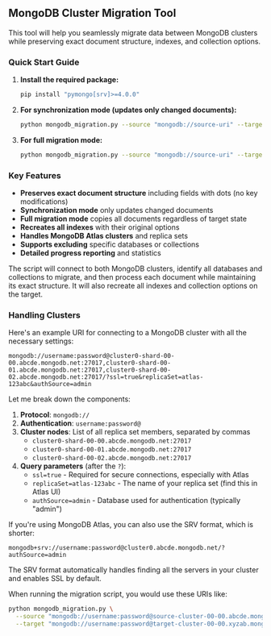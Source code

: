 ## MongoDB Cluster Migration Tool

This tool will help you seamlessly migrate data between MongoDB clusters while preserving exact document structure, indexes, and collection options.

### Quick Start Guide

1. **Install the required package:**
   ```bash
   pip install "pymongo[srv]>=4.0.0"
   ```

2. **For synchronization mode (updates only changed documents):**
   ```bash
   python mongodb_migration.py --source "mongodb://source-uri" --target "mongodb://target-uri"
   ```

3. **For full migration mode:**
   ```bash
   python mongodb_migration.py --source "mongodb://source-uri" --target "mongodb://target-uri" --full-migration
   ```

### Key Features

- **Preserves exact document structure** including fields with dots (no key modifications)
- **Synchronization mode** only updates changed documents
- **Full migration mode** copies all documents regardless of target state
- **Recreates all indexes** with their original options
- **Handles MongoDB Atlas clusters** and replica sets
- **Supports excluding** specific databases or collections
- **Detailed progress reporting** and statistics

The script will connect to both MongoDB clusters, identify all databases and collections to migrate, and then process each document while maintaining its exact structure. It will also recreate all indexes and collection options on the target.

### Handling Clusters

Here's an example URI for connecting to a MongoDB cluster with all the necessary settings:

```
mongodb://username:password@cluster0-shard-00-00.abcde.mongodb.net:27017,cluster0-shard-00-01.abcde.mongodb.net:27017,cluster0-shard-00-02.abcde.mongodb.net:27017/?ssl=true&replicaSet=atlas-123abc&authSource=admin
```

Let me break down the components:

1. **Protocol**: `mongodb://`
2. **Authentication**: `username:password@`
3. **Cluster nodes**: List of all replica set members, separated by commas
   - `cluster0-shard-00-00.abcde.mongodb.net:27017`
   - `cluster0-shard-00-01.abcde.mongodb.net:27017`
   - `cluster0-shard-00-02.abcde.mongodb.net:27017`
4. **Query parameters** (after the `?`):
   - `ssl=true` - Required for secure connections, especially with Atlas
   - `replicaSet=atlas-123abc` - The name of your replica set (find this in Atlas UI)
   - `authSource=admin` - Database used for authentication (typically "admin")

If you're using MongoDB Atlas, you can also use the SRV format, which is shorter:

```
mongodb+srv://username:password@cluster0.abcde.mongodb.net/?authSource=admin
```

The SRV format automatically handles finding all the servers in your cluster and enables SSL by default.

When running the migration script, you would use these URIs like:

```bash
python mongodb_migration.py \
  --source "mongodb://username:password@source-cluster-00-00.abcde.mongodb.net:27017,source-cluster-00-01.abcde.mongodb.net:27017,source-cluster-00-02.abcde.mongodb.net:27017/?ssl=true&replicaSet=atlas-abc123&authSource=admin" \
  --target "mongodb://username:password@target-cluster-00-00.xyzab.mongodb.net:27017,target-cluster-00-01.xyzab.mongodb.net:27017,target-cluster-00-02.xyzab.mongodb.net:27017/?ssl=true&replicaSet=atlas-xyz456&authSource=admin"
```